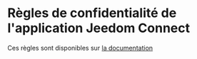 # Règles de confidentialité de l'application Jeedom Connect

Ces règles sont disponibles sur [la documentation](https://jeedomconnect-team.github.io/jc-doc/privacy)

